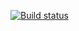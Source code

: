[![Build status](https://ci.appveyor.com/api/projects/status/a20h4cae81q13ylm?svg=true)](https://ci.appveyor.com/project/Katrina-Panina1/ahj-hw-1)
